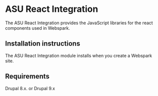 # ASU React Integration

The ASU React Integration provides the JavaScript libraries for the react components used in Webspark.

## Installation instructions
The ASU React Integration module installs when you create a Webspark site.

## Requirements

Drupal 8.x. or Drupal 9.x
